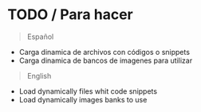 # TODO / Para hacer

> Español

- Carga dinamica de archivos con códigos o snippets
- Carga dinamica de bancos de imagenes para utilizar

> English

- Load dynamically files whit code snippets
- Load dynamically images banks to use